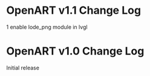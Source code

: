 # OpenART v1.1 Change Log
1 enable lode_png module in lvgl 

# OpenART v1.0 Change Log
Initial release

